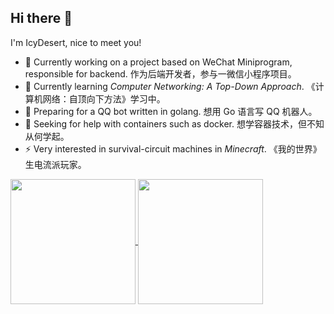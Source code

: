 ## Hi there 👋
I'm IcyDesert, nice to meet you!

- 🔭 Currently working on a project based on WeChat Miniprogram, responsible for backend. 作为后端开发者，参与一微信小程序项目。
- 🌱 Currently learning *Computer Networking: A Top-Down Approach*. 《计算机网络：自顶向下方法》学习中。
- 🤔 Preparing for a QQ bot written in golang. 想用 Go 语言写 QQ 机器人。
- 🤔 Seeking for help with containers such as docker. 想学容器技术，但不知从何学起。
- ⚡ Very interested in survival-circuit machines in *Minecraft*.  《我的世界》生电流派玩家。


<!--
**IcyDesert/IcyDesert** is a ✨ _special_ ✨ repository because its `README.md` (this file) appears on your GitHub profile.

Here are some ideas to get you started:

- 🔭 I’m currently working on ...
- 🌱 I’m currently learning ...
- 👯 I’m looking to collaborate on ...
- 🤔 I’m looking for help with ...
- 💬 Ask me about ...
- 📫 How to reach me: ...
- 😄 Pronouns: ...
- ⚡ Fun fact: ...
-->

<a href="https://github.com/anuraghazra/github-readme-stats">
  <img height=200 align="center" src="https://github-readme-stats.vercel.app/api?username=IcyDesert&count_private=true&show_icons=true&theme=solarized-light" />
</a>

<a href="https://github.com/anuraghazra/convoychat">
  <img height=200 align="center" src="https://github-readme-stats.vercel.app/api/top-langs/?username=IcyDesert&layout=compact&count_private=true&hide_border=true&theme=react&size_weight=0.5&count_weight=0.5" />
</a>
